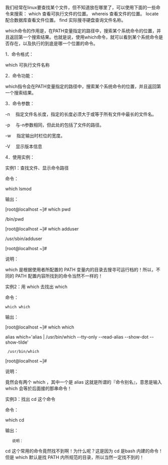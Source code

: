 我们经常在linux要查找某个文件，但不知道放在哪里了，可以使用下面的一些命令来搜索： 
       which  查看可执行文件的位置。
       whereis 查看文件的位置。 
       locate   配合数据库查看文件位置。
       find   实际搜寻硬盘查询文件名称。

which命令的作用是，在PATH变量指定的路径中，搜索某个系统命令的位置，并且返回第一个搜索结果。也就是说，使用which命令，就可以看到某个系统命令是否存在，以及执行的到底是哪一个位置的命令。 

1．命令格式：

which 可执行文件名称 

2．命令功能：

which指令会在PATH变量指定的路径中，搜索某个系统命令的位置，并且返回第一个搜索结果。

3．命令参数：

-n 　指定文件名长度，指定的长度必须大于或等于所有文件中最长的文件名。

-p 　与-n参数相同，但此处的包括了文件的路径。

-w 　指定输出时栏位的宽度。

-V 　显示版本信息

4．使用实例：

实例1：查找文件、显示命令路径

命令：

which lsmod

输出：

[root@localhost ~]# which pwd

/bin/pwd

[root@localhost ~]#  which adduser

/usr/sbin/adduser

[root@localhost ~]#

说明：

which 是根据使用者所配置的 PATH 变量内的目录去搜寻可运行档的！所以，不同的 PATH 配置内容所找到的命令当然不一样的！

实例2：用 which 去找出 which

命令：

 	which which

输出：

[root@localhost ~]# which which

alias which='alias | /usr/bin/which --tty-only --read-alias --show-dot 	--show-tilde'

     /usr/bin/which

[root@localhost ~]#

说明：

竟然会有两个 which ，其中一个是 alias 这就是所谓的『命令别名』，意思是输入 which 会等於后面接的那串命令！

实例3：找出 cd 这个命令

命令：

 which cd

输出：

 

       说明：

cd 这个常用的命令竟然找不到啊！为什么呢？这是因为 cd 是bash 内建的命令！ 但是 which 默认是找 PATH 内所规范的目录，所以当然一定找不到的！